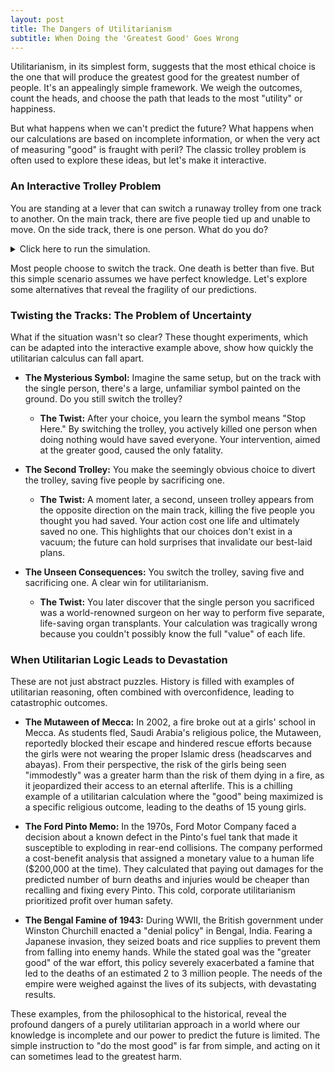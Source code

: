 ```yaml
---
layout: post
title: The Dangers of Utilitarianism
subtitle: When Doing the 'Greatest Good' Goes Wrong
---
```


Utilitarianism, in its simplest form, suggests that the most ethical choice is the one that will produce the greatest good for the greatest number of people. It's an appealingly simple framework. We weigh the outcomes, count the heads, and choose the path that leads to the most "utility" or happiness.

But what happens when we can't predict the future? What happens when our calculations are based on incomplete information, or when the very act of measuring "good" is fraught with peril? The classic trolley problem is often used to explore these ideas, but let's make it interactive.

### An Interactive Trolley Problem

You are standing at a lever that can switch a runaway trolley from one track to another. On the main track, there are five people tied up and unable to move. On the side track, there is one person. What do you do?

<details>
<summary>Click here to run the simulation.</summary>
<style>
    #trolley-canvas-container {
        text-align: center;
        margin: 20px auto;
    }
    #trolley-canvas {
        border: 1px solid #000;
        background: #f0f0f0;
    }
    #trolley-controls {
        margin-top: 10px;
    }
    #trolley-controls button {
        padding: 8px 16px;
        font-size: 16px;
        margin: 0 5px;
        cursor: pointer;
    }
    #trolley-outcome {
        margin-top: 10px;
        font-weight: bold;
        font-size: 18px;
        min-height: 25px;
    }
</style>

<div id="trolley-canvas-container">
    <canvas id="trolley-canvas" width="600" height="300"></canvas>
    <div id="trolley-controls">
        <button id="switch-btn">Switch Track</button>
        <button id="do-nothing-btn">Do Nothing</button>
        <button id="reset-btn">Reset</button>
    </div>
    <div id="trolley-outcome"></div>
</div>
<script>
    document.addEventListener('DOMContentLoaded', () => {
        const canvas = document.getElementById('trolley-canvas');
        const ctx = canvas.getContext('2d');
        const switchBtn = document.getElementById('switch-btn');
        const doNothingBtn = document.getElementById('do-nothing-btn');
        const resetBtn = document.getElementById('reset-btn');
        const outcomeEl = document.getElementById('trolley-outcome');
        let trolley = { x: 50, y: 150, width: 30, height: 20 };
        let animationFrameId;
        let chosenPath = null; // 'upper', 'lower', or null for initial state
        const track = {
            startY: 150,
            splitX: 200,
            curveControlX: 250,
            curveEndX: 270,
            upperY: 100,
            lowerY: 200,
            endX: 550
        };
        // Store initial state to allow for a proper reset
        const initialPeople = {
            upper: [{ x: 400, y: track.upperY }],
            lower: [
                { x: 350, y: track.lowerY },
                { x: 380, y: track.lowerY },
                { x: 410, y: track.lowerY },
                { x: 440, y: track.lowerY },
                { x: 470, y: track.lowerY }
            ]
        };
        // Create a deep copy for the active simulation state
        let people = JSON.parse(JSON.stringify(initialPeople));
        function drawTracks() {
            ctx.strokeStyle = '#666';
            ctx.lineWidth = 5;
            // Main track before split
            ctx.beginPath();
            ctx.moveTo(0, track.startY);
            ctx.lineTo(track.splitX, track.startY);
            ctx.stroke();
            // Upper track
            ctx.beginPath();
            ctx.moveTo(track.splitX, track.startY);
            ctx.quadraticCurveTo(track.curveControlX, track.startY, track.curveEndX, track.upperY);
            ctx.lineTo(track.endX, track.upperY);
            ctx.stroke();
            // Lower track
            ctx.beginPath();
            ctx.moveTo(track.splitX, track.startY);
            ctx.quadraticCurveTo(track.curveControlX, track.startY, track.curveEndX, track.lowerY);
            ctx.lineTo(track.endX, track.lowerY);
            ctx.stroke();
        }
        function drawDefaultIndicator() {
            // Only draw the indicator if no choice has been made yet
            if (chosenPath !== null) return;
            ctx.fillStyle = 'rgba(0, 0, 0, 0.6)';
            ctx.font = 'bold 16px sans-serif';
            ctx.textAlign = 'center';
            ctx.fillText('Default', track.splitX - 45, track.startY + 35);
            // Draw an arrow pointing to the lower track switch
            const arrowX = track.splitX - 15;
            const arrowY = track.startY + 15;
            ctx.beginPath();
            ctx.moveTo(arrowX, arrowY);
            ctx.lineTo(arrowX - 10, arrowY - 10);
            ctx.lineTo(arrowX - 5, arrowY - 10);
            ctx.lineTo(arrowX - 5, arrowY - 20);
            ctx.lineTo(arrowX + 5, arrowY - 20);
            ctx.lineTo(arrowX + 5, arrowY - 10);
            ctx.lineTo(arrowX + 10, arrowY - 10);
            ctx.closePath();
            ctx.fill();
        }
        function drawPerson(x, y) {
            ctx.fillStyle = 'blue';
            ctx.fillRect(x - 5, y - 20, 10, 20);
        }
        function drawTrolley() {
            ctx.fillStyle = 'red';
            ctx.fillRect(trolley.x, trolley.y - trolley.height, trolley.width, trolley.height);
        }
        function drawScene() {
            ctx.clearRect(0, 0, canvas.width, canvas.height);
            drawTracks();
            drawDefaultIndicator();
            people.upper.forEach(p => drawPerson(p.x, p.y));
            people.lower.forEach(p => drawPerson(p.x, p.y));
            drawTrolley();
        }
        function animate() {
            trolley.x += 2;
            // Adjust Y position to follow the curve after the split
            if (trolley.x > track.splitX && trolley.x < track.curveEndX) {
                const t = (trolley.x - track.splitX) / (track.curveEndX - track.splitX);
                const startY = track.startY;
                const endY = (chosenPath === 'upper') ? track.upperY : track.lowerY;
                const controlY = track.startY;
                trolley.y = Math.pow(1 - t, 2) * startY + 2 * (1 - t) * t * controlY + Math.pow(t, 2) * endY;
            } else if (trolley.x >= track.curveEndX) {
                trolley.y = (chosenPath === 'upper') ? track.upperY : track.lowerY;
            }
            // Collision detection: remove people when the trolley's front hits them
            const trolleyFront = trolley.x + trolley.width;
            if (chosenPath === 'upper') {
                people.upper = people.upper.filter(p => p.x > trolleyFront);
            } else if (chosenPath === 'lower') {
                people.lower = people.lower.filter(p => p.x > trolleyFront);
            }
            drawScene();
            if (trolley.x > canvas.width) {
                cancelAnimationFrame(animationFrameId);
                if (chosenPath === 'upper') {
                    outcomeEl.textContent = "You switched the track. 1 person has died, 5 have been saved.";
                } else {
                    outcomeEl.textContent = "You did nothing. 5 people have died, 1 has been saved.";
                }
                return;
            }
            animationFrameId = requestAnimationFrame(animate);
        }
        function startSimulation(path) {
            if (chosenPath !== null) return; // Prevent starting if already running
            chosenPath = path;
            switchBtn.disabled = true;
            doNothingBtn.disabled = true;
            animate();
        }
        function reset() {
            cancelAnimationFrame(animationFrameId);
            trolley = { x: 50, y: 150, width: 30, height: 20 };
            chosenPath = null;
            people = JSON.parse(JSON.stringify(initialPeople)); // Deep copy from original state
            switchBtn.disabled = false;
            doNothingBtn.disabled = false;
            outcomeEl.textContent = '';
            drawScene();
        }
        switchBtn.addEventListener('click', () => startSimulation('upper'));
        doNothingBtn.addEventListener('click', () => startSimulation('lower'));
        resetBtn.addEventListener('click', reset);
        // Initial draw on page load
        reset();
    });
</script>
</details>

Most people choose to switch the track. One death is better than five. But this simple scenario assumes we have perfect knowledge. Let's explore some alternatives that reveal the fragility of our predictions.

### Twisting the Tracks: The Problem of Uncertainty

What if the situation wasn't so clear? These thought experiments, which can be adapted into the interactive example above, show how quickly the utilitarian calculus can fall apart.

*   **The Mysterious Symbol:** Imagine the same setup, but on the track with the single person, there's a large, unfamiliar symbol painted on the ground. Do you still switch the trolley?
    *   **The Twist:** After your choice, you learn the symbol means "Stop Here." By switching the trolley, you actively killed one person when doing nothing would have saved everyone. Your intervention, aimed at the greater good, caused the only fatality.

*   **The Second Trolley:** You make the seemingly obvious choice to divert the trolley, saving five people by sacrificing one.
    *   **The Twist:** A moment later, a second, unseen trolley appears from the opposite direction on the main track, killing the five people you thought you had saved. Your action cost one life and ultimately saved no one. This highlights that our choices don't exist in a vacuum; the future can hold surprises that invalidate our best-laid plans.

*   **The Unseen Consequences:** You switch the trolley, saving five and sacrificing one. A clear win for utilitarianism.
    *   **The Twist:** You later discover that the single person you sacrificed was a world-renowned surgeon on her way to perform five separate, life-saving organ transplants. Your calculation was tragically wrong because you couldn't possibly know the full "value" of each life.

### When Utilitarian Logic Leads to Devastation

These are not just abstract puzzles. History is filled with examples of utilitarian reasoning, often combined with overconfidence, leading to catastrophic outcomes.

*   **The Mutaween of Mecca:** In 2002, a fire broke out at a girls' school in Mecca. As students fled, Saudi Arabia's religious police, the Mutaween, reportedly blocked their escape and hindered rescue efforts because the girls were not wearing the proper Islamic dress (headscarves and abayas). From their perspective, the risk of the girls being seen "immodestly" was a greater harm than the risk of them dying in a fire, as it jeopardized their access to an eternal afterlife. This is a chilling example of a utilitarian calculation where the "good" being maximized is a specific religious outcome, leading to the deaths of 15 young girls.

*   **The Ford Pinto Memo:** In the 1970s, Ford Motor Company faced a decision about a known defect in the Pinto's fuel tank that made it susceptible to exploding in rear-end collisions. The company performed a cost-benefit analysis that assigned a monetary value to a human life ($200,000 at the time). They calculated that paying out damages for the predicted number of burn deaths and injuries would be cheaper than recalling and fixing every Pinto. This cold, corporate utilitarianism prioritized profit over human safety.

*   **The Bengal Famine of 1943:** During WWII, the British government under Winston Churchill enacted a "denial policy" in Bengal, India. Fearing a Japanese invasion, they seized boats and rice supplies to prevent them from falling into enemy hands. While the stated goal was the "greater good" of the war effort, this policy severely exacerbated a famine that led to the deaths of an estimated 2 to 3 million people. The needs of the empire were weighed against the lives of its subjects, with devastating results.

These examples, from the philosophical to the historical, reveal the profound dangers of a purely utilitarian approach in a world where our knowledge is incomplete and our power to predict the future is limited. The simple instruction to "do the most good" is far from simple, and acting on it can sometimes lead to the greatest harm.